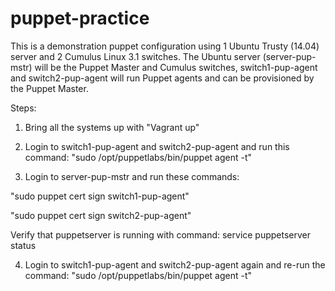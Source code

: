 # puppet-practice
This is a demonstration puppet configuration using 1 Ubuntu Trusty (14.04) server and 2 Cumulus Linux 3.1 switches.
The Ubuntu server (server-pup-mstr) will be the Puppet Master and Cumulus switches, switch1-pup-agent and switch2-pup-agent 
will run Puppet agents and can be provisioned by the Puppet Master.

Steps:
1) Bring all the systems up with "Vagrant up"

2) Login to switch1-pup-agent and switch2-pup-agent and run this command:  "sudo /opt/puppetlabs/bin/puppet agent -t"

3) Login to server-pup-mstr and run these commands:  
  
  "sudo puppet cert sign switch1-pup-agent"
  
  "sudo puppet cert sign switch2-pup-agent"
  
  Verify that puppetserver is running with command:  service puppetserver status

4) Login to switch1-pup-agent and switch2-pup-agent again and re-run the command:  "sudo /opt/puppetlabs/bin/puppet agent -t"



